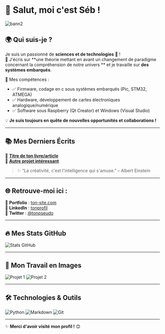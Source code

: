 # 👋 Salut, moi c'est Séb !

![bann2](https://github.com/user-attachments/assets/565ca054-a265-4b39-9f5d-5f2d766bf26f)

## 🌍 Qui suis-je ?
Je suis un passionné de **sciences et de technologies** 🎯 !  
📌 J'écris sur **une théorie mettant en avant un changement de paradigme concernant la compréhension de notre univers ** et je travaille sur **des systèmes embarqués**.

🚀 Mes compétences :
- ✅ Firmware, codage en c sous systèmes embarqués (Pic, STM32, ATMEGA)
- ✅ Hardware, développement de cartes électroniques analogique/numérique
- ✅ Software sous Raspberry (Qt Creator) et Windows (Visual Studio)

💡 **Je suis toujours en quête de nouvelles opportunités et collaborations !**

---

## 📚 Mes Derniers Écrits
📖 **[Titre de ton livre/article](#)**  
📖 **[Autre projet intéressant](#)**  

> ✨ “La créativité, c'est l'intelligence qui s'amuse.” – Albert Einstein

---

## 🌐 Retrouve-moi ici :
📌 **Portfolio** : [ton-site.com](https://philricardson.fr)  
📌 **LinkedIn** : [tonprofil](https://linkedin.com/in/tonprofil)  
📌 **Twitter** : [@tonpseudo](https://twitter.com/tonpseudo)  

---

## 🔥 Mes Stats GitHub
![Stats GitHub](https://github-readme-stats.vercel.app/api?username=ton-pseudo&show_icons=true&theme=radical)

---

## 🎨 Mon Travail en Images
![Projet 1](https://source.unsplash.com/600x300/?coding)
![Projet 2](https://source.unsplash.com/600x300/?books,writing)

---

## 🛠️ Technologies & Outils
![Python](https://img.shields.io/badge/-Python-3776AB?style=flat&logo=python&logoColor=white)
![Markdown](https://img.shields.io/badge/-Markdown-000000?style=flat&logo=markdown&logoColor=white)
![Git](https://img.shields.io/badge/-Git-F05032?style=flat&logo=git&logoColor=white)

---

✨ **Merci d'avoir visité mon profil !** 😊
